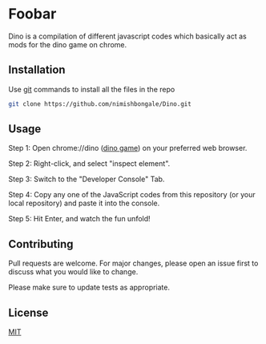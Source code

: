 # Foobar

Dino is a compilation of different javascript codes which basically act as mods for the dino game on chrome.

## Installation

Use [git](https://services.github.com/on-demand/downloads/github-git-cheat-sheet.pdf) commands to install all the files in the repo
```bash
git clone https://github.com/nimishbongale/Dino.git
```

## Usage

Step 1: Open chrome://dino ([dino game](chrome://dino)) on your preferred web browser. 

Step 2: Right-click, and select "inspect element". 

Step 3: Switch to the "Developer Console" Tab.

Step 4: Copy any one of the JavaScript codes from this repository (or your local repository) and paste it into the console.

Step 5: Hit Enter, and watch the fun unfold!
 
## Contributing
Pull requests are welcome. For major changes, please open an issue first to discuss what you would like to change.

Please make sure to update tests as appropriate.

## License
[MIT](https://choosealicense.com/licenses/mit/)
